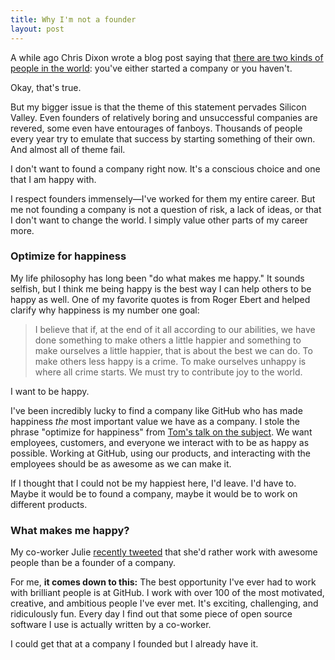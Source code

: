 ```yaml
---
title: Why I'm not a founder
layout: post
---
```


A while ago Chris Dixon wrote a blog post saying that [there are two kinds of people in the world](http://cdixon.org/2011/04/26/there-are-two-kinds-of-people-in-the-world/): you've either started a company or you haven't.

Okay, that's true.

But my bigger issue is that the theme of this statement pervades Silicon Valley. Even founders of relatively boring and unsuccessful companies are revered, some even have entourages of fanboys. Thousands of people every year try to emulate that success by starting something of their own. And almost all of theme fail.

I don't want to found a company right now. It's a conscious choice and one that I am happy with.

I respect founders immensely—I've worked for them my entire career. But me not founding a company is not a question of risk, a lack of ideas, or that I don't want to change the world. I simply value other parts of my career more.

### Optimize for happiness

My life philosophy has long been "do what makes me happy." It sounds selfish, but I think me being happy is the best way I can help others to be happy as well. One of my favorite quotes is from Roger Ebert and helped clarify why happiness is my number one goal:

> I believe that if, at the end of it all according to our abilities, we have done something to make others a little happier and something to make ourselves a little happier, that is about the best we can do.  To make others less happy is a crime.  To make ourselves unhappy is where all crime starts.  We must try to contribute joy to the world.

I want to be happy.

I've been incredibly lucky to find a company like GitHub who has made happiness *the* most important value we have as a company. I stole the phrase "optimize for happiness" from [Tom's talk on the subject](http://tom.preston-werner.com/2010/10/18/optimize-for-happiness.html). We want employees, customers, and everyone we interact with to be as happy as possible. Working at GitHub, using our products, and interacting with the employees should be as awesome as we can make it.

If I thought that I could not be my happiest here, I'd leave. I'd have to. Maybe it would be to found a company, maybe it would be to work on different products.

### What makes me happy?

My co-worker Julie [recently tweeted](https://twitter.com/nrrrdcore/status/238777578318594048) that she'd rather work with awesome people than be a founder of a company.

For me, **it comes down to this:** The best opportunity I've ever had to work with brilliant people is at GitHub. I work with over 100 of the most motivated, creative, and ambitious people I've ever met. It's exciting, challenging, and ridiculously fun. Every day I find out that some piece of open source software I use is actually written by a co-worker.

I could get that at a company I founded but I already have it.